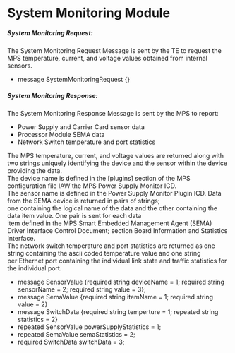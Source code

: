 # System Monitoring Module

##### System Monitoring Request:
The System Monitoring Request Message is sent by the TE to request the MPS temperature, current, and voltage values obtained from internal sensors.  

  - message SystemMonitoringRequest {}  
    
##### System Monitoring Response:
The System Monitoring Response Message is sent by the MPS to report:  

  - Power Supply and Carrier Card sensor data 
  - Processor Module SEMA data
  - Network Switch temperature and port statistics
  
The MPS temperature, current, and voltage values are returned along with two strings uniquely identifying the device and the sensor within the device providing the data.  
The device name is defined in the [plugins] section of the MPS configuration file IAW the MPS Power Supply Monitor ICD.  
The sensor name is defined in the Power Supply Monitor Plugin ICD. Data from the SEMA device is returned in pairs of strings;  
one containing the logical name of the data and the other containing the data item value. One pair is sent for each data  
item defined in the MPS Smart Embedded Management Agent (SEMA) Driver Interface Control Document; section Board Information and Statistics Interface.  
The network switch temperature and port statistics are returned as one string containing the ascii coded temperature value and one string  
per Ethernet port containing the individual link state and traffic statistics for the individual port.  

  - message SensorValue {required string deviceName = 1; required string sensorName = 2; required string value = 3};
  - message SemaValue {required string itemName = 1; required string value = 2}
  - message SwitchData {required string temperture = 1; repeated string statistics = 2}
  - repeated SensorValue powerSupplyStatistics = 1;
  - repeated SemaValue semaStatistics = 2;
  - required SwitchData switchData = 3;